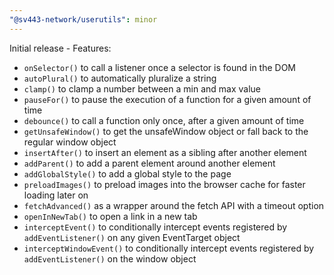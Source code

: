 ```yaml
---
"@sv443-network/userutils": minor
---
```


Initial release - Features:
- `onSelector()` to call a listener once a selector is found in the DOM
- `autoPlural()` to automatically pluralize a string
- `clamp()` to clamp a number between a min and max value
- `pauseFor()` to pause the execution of a function for a given amount of time
- `debounce()` to call a function only once, after a given amount of time
- `getUnsafeWindow()` to get the unsafeWindow object or fall back to the regular window object
- `insertAfter()` to insert an element as a sibling after another element
- `addParent()` to add a parent element around another element
- `addGlobalStyle()` to add a global style to the page
- `preloadImages()` to preload images into the browser cache for faster loading later on
- `fetchAdvanced()` as a wrapper around the fetch API with a timeout option
- `openInNewTab()` to open a link in a new tab
- `interceptEvent()` to conditionally intercept events registered by `addEventListener()` on any given EventTarget object
- `interceptWindowEvent()` to conditionally intercept events registered by `addEventListener()` on the window object
